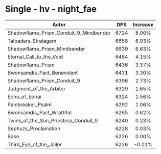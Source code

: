 # Single - hv - night_fae
| Actor | DPS | Increase |
|---|:---:|:---:|
|Shadowflame_Prism_Conduit_9_Mindbender|6724|8.00%|
|Talbadars_Stratagem|6658|6.93%|
|Shadowflame_Prism_Mindbender|6639|6.63%|
|Eternal_Call_to_the_Void|6484|4.15%|
|Shadowflame_Prism|6436|3.37%|
|Bwonsamdis_Pact_Benevolent|6431|3.30%|
|Shadowflame_Prism_Conduit_9|6396|2.73%|
|Judgment_of_the_Arbiter|6329|1.65%|
|Echo_of_Eonar|6324|1.56%|
|Painbreaker_Psalm|6292|1.06%|
|Bwonsamdis_Pact_Wrathful|6265|0.62%|
|Twins_of_the_Sun_Priestess_Conduit_9|6240|0.23%|
|Sephuzs_Proclamation|6228|0.03%|
|Base|6226|0.00%|
|Third_Eye_of_the_Jailer|6226|-0.01%|
